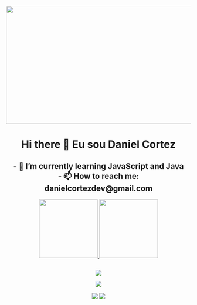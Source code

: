 <div align="center"> <a href="https://www.instagram.com/cortez___daniel/" target="_blank"><img width="800px" height="320px" "align= "center" src="https://media3.giphy.com/media/ZkUMyzW7Q7quI/giphy.gif?cid=790b7611c777914a92155ace3b1eae9710233649548fedf6&rid=giphy.gif&ct=g" target="_blank"></a> </div>

<h1 align="center"> Hi there 👋 Eu sou Daniel Cortez </h1>

<h2 align="center"> - 🌱 I’m currently learning JavaScript and Java <br>
  - 📫 How to reach me: danielcortezdev@gmail.com </h2>


<div align="center">
  <a href="https://github.com/Corttezz">
  <img height="160em" src="https://github-readme-stats.vercel.app/api?username=corttezz&show_icons=true&theme=merko&include_all_commits=true&count_private=true"/>
  <img height="160em" src="https://github-readme-stats.vercel.app/api/top-langs/?username=corttezz&layout=compact&langs_count=7&theme=merko"/>
</div>

##


<div align= "center" style="display: inline_block">

  <a href="https://www.instagram.com/cortez___daniel/" target="_blank"><img align= "center" src="https://img.shields.io/badge/-Instagram-%23E4405F?style=for-the-badge&logo=instagram&logoColor=white" target="_blank"></a>
 	
 <a href="https://discordapp.com/users/cortez#4386" target="_blank"><img align= "center" src="https://img.shields.io/badge/Discord-7289DA?style=for-the-badge&logo=discord&logoColor=white" target="_blank"></a> 
 
  <a href = "mailto:danielcortezdev@gmail.com"><img align= "center" src="https://img.shields.io/badge/-Gmail-%23333?style=for-the-badge&logo=gmail&logoColor=white" target="_blank"></a>
  <a href="https://www.linkedin.com/in/daniel-cortez-borges-j%C3%BAnior-4b5b61243/"><img align= "center" src="https://img.shields.io/badge/-LinkedIn-%230077B5?style=for-the-badge&logo=linkedin&logoColor=white" target="_blank"></a> 

</div>

